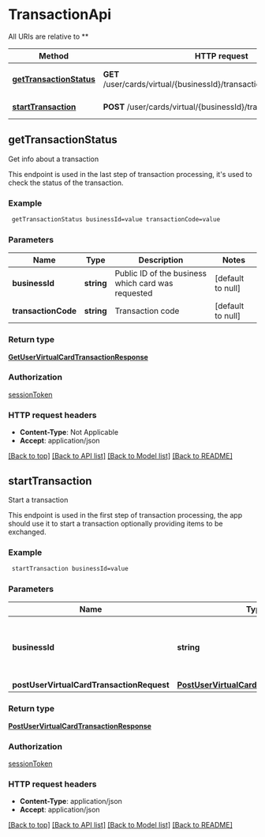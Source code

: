 # TransactionApi

All URIs are relative to **

Method | HTTP request | Description
------------- | ------------- | -------------
[**getTransactionStatus**](TransactionApi.md#getTransactionStatus) | **GET** /user/cards/virtual/{businessId}/transactions/{transactionCode} | Get info about a transaction
[**startTransaction**](TransactionApi.md#startTransaction) | **POST** /user/cards/virtual/{businessId}/transactions | Start a transaction



## getTransactionStatus

Get info about a transaction

This endpoint is used in the last step of transaction processing, it's used to check the status of the transaction.

### Example

```bash
 getTransactionStatus businessId=value transactionCode=value
```

### Parameters


Name | Type | Description  | Notes
------------- | ------------- | ------------- | -------------
 **businessId** | **string** | Public ID of the business which card was requested | [default to null]
 **transactionCode** | **string** | Transaction code | [default to null]

### Return type

[**GetUserVirtualCardTransactionResponse**](GetUserVirtualCardTransactionResponse.md)

### Authorization

[sessionToken](../README.md#sessionToken)

### HTTP request headers

- **Content-Type**: Not Applicable
- **Accept**: application/json

[[Back to top]](#) [[Back to API list]](../README.md#documentation-for-api-endpoints) [[Back to Model list]](../README.md#documentation-for-models) [[Back to README]](../README.md)


## startTransaction

Start a transaction

This endpoint is used in the first step of transaction processing, the app should use it to start a transaction optionally providing items to be exchanged.

### Example

```bash
 startTransaction businessId=value
```

### Parameters


Name | Type | Description  | Notes
------------- | ------------- | ------------- | -------------
 **businessId** | **string** | Public ID of the business which card was requested | [default to null]
 **postUserVirtualCardTransactionRequest** | [**PostUserVirtualCardTransactionRequest**](PostUserVirtualCardTransactionRequest.md) |  |

### Return type

[**PostUserVirtualCardTransactionResponse**](PostUserVirtualCardTransactionResponse.md)

### Authorization

[sessionToken](../README.md#sessionToken)

### HTTP request headers

- **Content-Type**: application/json
- **Accept**: application/json

[[Back to top]](#) [[Back to API list]](../README.md#documentation-for-api-endpoints) [[Back to Model list]](../README.md#documentation-for-models) [[Back to README]](../README.md)

